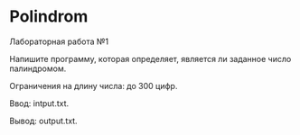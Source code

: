# Polindrom
Лабораторная работа №1

Напишите программу, которая определяет, является ли заданное число палиндромом.

Ограничения на длину числа: до 300 цифр.

Ввод: intput.txt.

Вывод: output.txt.
